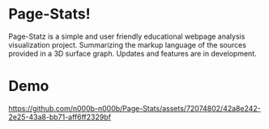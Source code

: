 # Page-Stats!
Page-Statz is a simple and user friendly educational webpage analysis visualization project. Summarizing the markup language of the sources provided in a 3D surface graph. Updates and features are in development.

# Demo





https://github.com/n000b-n000b/Page-Stats/assets/72074802/42a8e242-2e25-43a8-bb71-aff6ff2329bf

